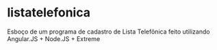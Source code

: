 # listatelefonica
Esboço de um programa de cadastro de Lista Telefônica feito utilizando Angular.JS + Node.JS + Extreme
